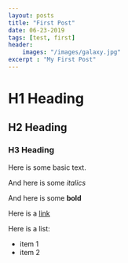 ```yaml
---
layout: posts
title: "First Post"
date: 06-23-2019
tags: [test, first]
header:
	images: "/images/galaxy.jpg"
excerpt : "My First Post"
---
```


# H1 Heading

## H2 Heading

### H3 Heading

Here is some basic text.

And here is some *italics*

And here is some **bold**

Here is a [link](https://github.com/gabes135/gabes135.github.io)

Here is a list:
* item 1
* item 2


